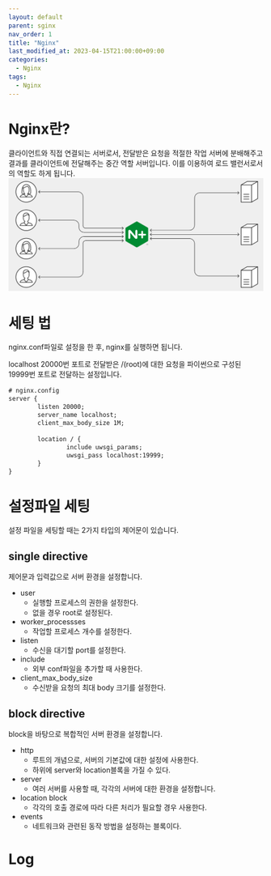 ```yaml
---
layout: default
parent: sginx
nav_order: 1
title: "Nginx"
last_modified_at: 2023-04-15T21:00:00+09:00
categories:
  - Nginx
tags:
  - Nginx
---
```


# Nginx란?
클라이언트와 직접 연결되는 서버로서, 전달받은 요청을 적절한 작업 서버에 분배해주고 결과를 클라이언트에 전달해주는 중간 역할 서버입니다. 이를 이용하여 로드 밸런서로서의 역할도 하게 됩니다.
![Nginx](/assets/images/nginx_flow.png)

# 세팅 법

nginx.conf파일로 설정을 한 후, nginx를 실행하면 됩니다.

localhost 20000번 포트로 전달받은 /(root)에 대한 요청을 파이썬으로 구성된 19999번 포트로 전달하는 설정입니다.

```nginx
# nginx.config
server {
        listen 20000;
        server_name localhost;
        client_max_body_size 1M;

        location / {
                include uwsgi_params;
                uwsgi_pass localhost:19999;
        }
}
```

# 설정파일 세팅
설정 파일을 세팅할 때는 2가지 타입의 제어문이 있습니다.

## single directive
제어문과 입력값으로 서버 환경을 설정합니다.

* user
  * 실행할 프로세스의 권한을 설정한다.
  * 없을 경우 root로 설정된다.
* worker_processses
  * 작업할 프로세스 개수를 설정한다.
* listen
  * 수신을 대기할 port를 설정한다.
* include
  * 외부 conf파일을 추가할 때 사용한다.
* client_max_body_size
  * 수신받을 요청의 최대 body 크기를 설정한다.

## block directive
block을 바탕으로 복합적인 서버 환경을 설정합니다.
* http
  * 루트의 개념으로, 서버의 기본값에 대한 설정에 사용한다.
  * 하위에 server와 location블록을 가질 수 있다.
* server
  * 여러 서버를 사용할 때, 각각의 서버에 대한 환경을 설정합니다.
* location block
  * 각각의 호출 경로에 따라 다른 처리가 필요할 경우 사용한다.
* events
  * 네트워크와 관련된 동작 방법을 설정하는 블록이다.




# Log

